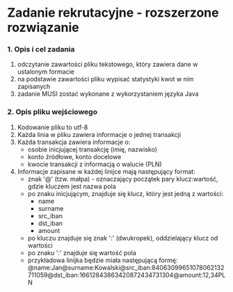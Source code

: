 # Zadanie rekrutacyjne - rozszerzone rozwiązanie

### 1. Opis i cel zadania
1. odczytanie zawartości pliku tekstowego, który zawiera dane w ustalonym formacie
2. na podstawie zawartości pliku wypisać statystyki kwot w nim zapisanych
3. zadanie MUSI zostać wykonane z wykorzystaniem języka Java

### 2. Opis pliku wejściowego
1. Kodowanie pliku to utf-8
2. Każda linia w pliku zawiera informacje o jednej transakcji
3. Każda transakcja zawiera informacje o:
    *  osobie inicjującej transakcję (imię, nazwisko)
    *  konto źródłowe, konto docelowe
    *  kwocie transakcji z informacją o walucie (PLN)
4. Informacje zapisane w każdej linijce mają następujący format:
    *  znak '@' (tzw. małpa) - oznaczający początek pary klucz:wartość, gdzie kluczem jest nazwa pola
    *  po znaku inicjującym, znajduje się klucz, który jest jedną z wartości:
        *  name
        *  surname
        *  src_iban
        *  dst_iban
        *  amount
    *  po kluczu znajduje się znak ':' (dwukropek), oddzielający klucz od wartości
    *  po znaku ':' znajduje się wartość pola
    *  przykładowa linijka będzie miała następującą formę: @name:Jan@surname:Kowalski@src_iban:84063099651078062132711059@dst_iban:16612843863420872434731304@amount:12,34PLN